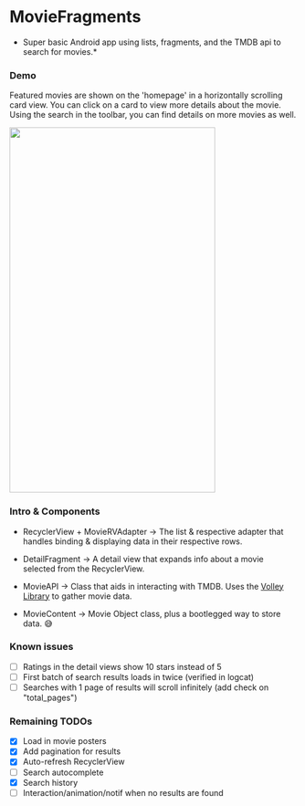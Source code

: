 # MovieFragments

* Super basic Android app using lists, fragments, and the TMDB api to search for movies.*

### Demo

Featured movies are shown on the 'homepage' in a horizontally scrolling card view. You can click on a card to view more details about the movie. Using the search in the toolbar, you can find details on more movies as well.

<img src="/Android/MovieFragments/MoviesApp.gif" width="360" height="640"/>

### Intro & Components

- RecyclerView + MovieRVAdapter -> The list & respective adapter that handles binding & displaying data in their respective rows.

- DetailFragment -> A detail view that expands info about a movie selected from the RecyclerView. 

- MovieAPI -> Class that aids in interacting with TMDB. Uses the [Volley Library](https://developer.android.com/training/volley) to gather movie data.

- MovieContent -> Movie Object class, plus a bootlegged way to store data. 😅

### Known issues

- [ ] Ratings in the detail views show 10 stars instead of 5
- [ ] First batch of search results loads in twice (verified in logcat)
- [ ] Searches with 1 page of results will scroll infinitely (add check on "total_pages")

### Remaining TODOs

- [X] Load in movie posters
- [X] Add pagination for results
- [X] Auto-refresh RecyclerView
- [ ] Search autocomplete
- [X] Search history
- [ ] Interaction/animation/notif when no results are found
